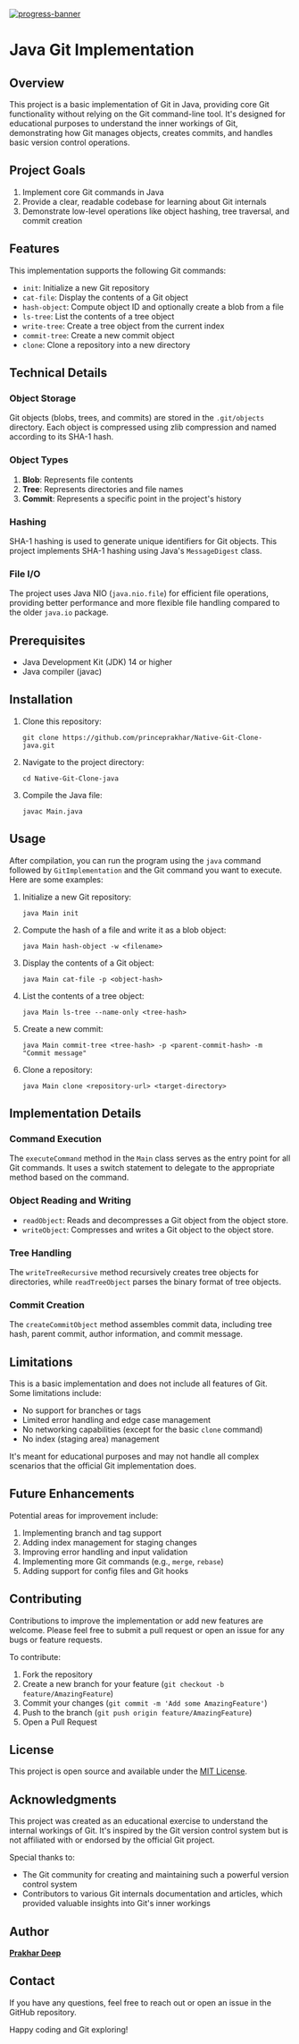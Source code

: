 [![progress-banner](https://backend.codecrafters.io/progress/git/c3e76670-02e5-4b8a-a45f-ab4bfaf55816)](https://app.codecrafters.io/users/codecrafters-bot?r=2qF)



# Java Git Implementation

## Overview

This project is a basic implementation of Git in Java, providing core Git functionality without relying on the Git command-line tool. It's designed for educational purposes to understand the inner workings of Git, demonstrating how Git manages objects, creates commits, and handles basic version control operations.

## Project Goals

1. Implement core Git commands in Java
2. Provide a clear, readable codebase for learning about Git internals
3. Demonstrate low-level operations like object hashing, tree traversal, and commit creation

## Features

This implementation supports the following Git commands:

- `init`: Initialize a new Git repository
- `cat-file`: Display the contents of a Git object
- `hash-object`: Compute object ID and optionally create a blob from a file
- `ls-tree`: List the contents of a tree object
- `write-tree`: Create a tree object from the current index
- `commit-tree`: Create a new commit object
- `clone`: Clone a repository into a new directory

## Technical Details

### Object Storage

Git objects (blobs, trees, and commits) are stored in the `.git/objects` directory. Each object is compressed using zlib compression and named according to its SHA-1 hash.

### Object Types

1. **Blob**: Represents file contents
2. **Tree**: Represents directories and file names
3. **Commit**: Represents a specific point in the project's history

### Hashing

SHA-1 hashing is used to generate unique identifiers for Git objects. This project implements SHA-1 hashing using Java's `MessageDigest` class.

### File I/O

The project uses Java NIO (`java.nio.file`) for efficient file operations, providing better performance and more flexible file handling compared to the older `java.io` package.

## Prerequisites

- Java Development Kit (JDK) 14 or higher
- Java compiler (javac)

## Installation

1. Clone this repository:
   ```
   git clone https://github.com/princeprakhar/Native-Git-Clone-java.git
   ```
2. Navigate to the project directory:
   ```
   cd Native-Git-Clone-java
   ```
3. Compile the Java file:
   ```
   javac Main.java
   ```

## Usage

After compilation, you can run the program using the `java` command followed by `GitImplementation` and the Git command you want to execute. Here are some examples:

1. Initialize a new Git repository:
   ```
   java Main init
   ```

2. Compute the hash of a file and write it as a blob object:
   ```
   java Main hash-object -w <filename>
   ```

3. Display the contents of a Git object:
   ```
   java Main cat-file -p <object-hash>
   ```

4. List the contents of a tree object:
   ```
   java Main ls-tree --name-only <tree-hash>
   ```

5. Create a new commit:
   ```
   java Main commit-tree <tree-hash> -p <parent-commit-hash> -m "Commit message"
   ```

6. Clone a repository:
   ```
   java Main clone <repository-url> <target-directory>
   ```

## Implementation Details

### Command Execution

The `executeCommand` method in the `Main` class serves as the entry point for all Git commands. It uses a switch statement to delegate to the appropriate method based on the command.

### Object Reading and Writing

- `readObject`: Reads and decompresses a Git object from the object store.
- `writeObject`: Compresses and writes a Git object to the object store.

### Tree Handling

The `writeTreeRecursive` method recursively creates tree objects for directories, while `readTreeObject` parses the binary format of tree objects.

### Commit Creation

The `createCommitObject` method assembles commit data, including tree hash, parent commit, author information, and commit message.

## Limitations

This is a basic implementation and does not include all features of Git. Some limitations include:

- No support for branches or tags
- Limited error handling and edge case management
- No networking capabilities (except for the basic `clone` command)
- No index (staging area) management

It's meant for educational purposes and may not handle all complex scenarios that the official Git implementation does.

## Future Enhancements

Potential areas for improvement include:

1. Implementing branch and tag support
2. Adding index management for staging changes
3. Improving error handling and input validation
4. Implementing more Git commands (e.g., `merge`, `rebase`)
5. Adding support for config files and Git hooks

## Contributing

Contributions to improve the implementation or add new features are welcome. Please feel free to submit a pull request or open an issue for any bugs or feature requests.

To contribute:

1. Fork the repository
2. Create a new branch for your feature (`git checkout -b feature/AmazingFeature`)
3. Commit your changes (`git commit -m 'Add some AmazingFeature'`)
4. Push to the branch (`git push origin feature/AmazingFeature`)
5. Open a Pull Request

## License

This project is open source and available under the [MIT License](LICENSE).

## Acknowledgments

This project was created as an educational exercise to understand the internal workings of Git. It's inspired by the Git version control system but is not affiliated with or endorsed by the official Git project.

Special thanks to:
- The Git community for creating and maintaining such a powerful version control system
- Contributors to various Git internals documentation and articles, which provided valuable insights into Git's inner workings

## Author
**[Prakhar Deep](https://github.com/princeprakhar)**  

## Contact

If you have any questions, feel free to reach out or open an issue in the GitHub repository.

Happy coding and Git exploring!
